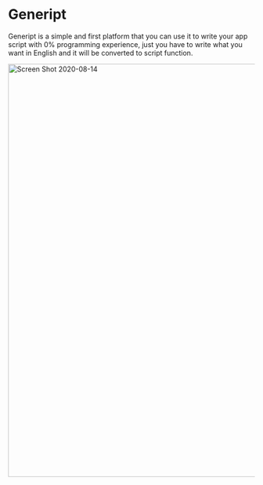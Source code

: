 # Geneript
Geneript is a simple and first platform that you can use it to write your app script with 0% programming experience, just you have to write what you want in English and it will be converted to script function.

<img width="842" alt="Screen Shot 2020-08-14" src="https://user-images.githubusercontent.com/36245159/90954237-eb1a5e80-e472-11ea-9763-7b48ea8c7a4b.png">
